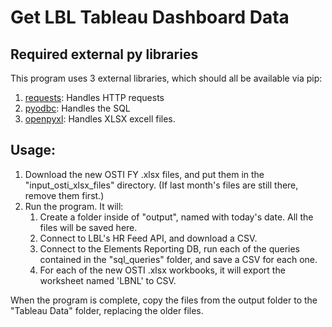 # Get LBL Tableau Dashboard Data

## Required external py libraries
This program uses 3 external libraries, which should all be available via pip:
1. [requests](http://requests.readthedocs.org/en/latest/): Handles HTTP requests
2. [pyodbc](https://github.com/mkleehammer/pyodbc/wiki): Handles the SQL
3. [openpyxl](https://openpyxl.readthedocs.io/en/stable/): Handles XLSX excell files.

## Usage:
1. Download the new OSTI FY .xlsx files, and put them in the "input_osti_xlsx_files" directory.
(If last month's files are still there, remove them first.)
2. Run the program. It will:
    1. Create a folder inside of "output", named with today's date. All the files will be saved here.
    2. Connect to LBL's HR Feed API, and download a CSV.
    3. Connect to the Elements Reporting DB, run each of the queries contained in the "sql_queries" folder, and save a CSV for each one.
    4. For each of the new OSTI .xlsx workbooks, it will export the worksheet named 'LBNL' to CSV.

When the program is complete, copy the files from the output folder to the "Tableau Data" folder, replacing the older files.